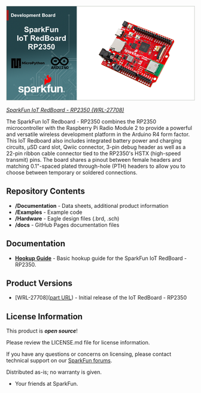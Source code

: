 [![SparkFun IoT RedBoard - RP2350)](docs/assets/img/iot-redboard-rp2350-gh-banner.png "SparkFun IoT RedBoard - RP2350")](https://www.sparkfun.com/sparkfun-iot-redboard-rp2350.html)

[*SparkFun IoT RedBoard - RP2350 (WRL-27708)*](https://www.sparkfun.com/sparkfun-iot-redboard-rp2350.html)

The SparkFun IoT Redboard - RP2350 combines the RP2350 microcontroller with the Raspberry Pi Radio Module 2 to provide a powerful and versatile wireless development platform in the Arduino R4 form factor. This IoT Redboard also includes integrated battery power and charging circuits, &micro;SD card slot, Qwiic connector, 3-pin debug header as well as a 22-pin ribbon cable connector tied to the RP2350's HSTX (high-speed transmit) pins. The board shares a pinout between female headers and matching 0.1"-spaced plated through-hole (PTH) headers to allow you to choose between temporary or soldered connections. 

Repository Contents
-------------------

* **/Documentation** - Data sheets, additional product information
* **/Examples** - Example code
* **/Hardware** - Eagle design files (.brd, .sch)
* **/docs** - GitHub Pages documentation files

Documentation
--------------

* **[Hookup Guide](https://docs.sparkfun.com/SparkFun_IoT_RedBoard-RP2350/)** - Basic hookup guide for the SparkFun IoT RedBoard - RP2350.

Product Versions
----------------

* [WRL-27708]([part URL](https://www.sparkfun.com/sparkfun-iot-redboard-rp2350.html)) - Initial release of the IoT RedBoard - RP2350

License Information
-------------------

This product is ***open source***!

Please review the LICENSE.md file for license information.

If you have any questions or concerns on licensing, please contact technical support on our [SparkFun forums](https://forum.sparkfun.com/viewforum.php?f=152).

Distributed as-is; no warranty is given.

* Your friends at SparkFun.
